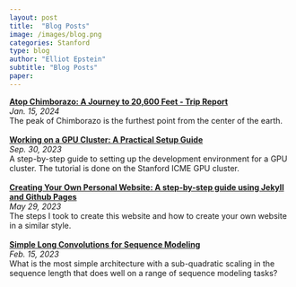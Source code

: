 ```yaml
---
layout: post
title:  "Blog Posts"
image: /images/blog.png
categories: Stanford
type: blog
author: "Elliot Epstein"
subtitle: "Blog Posts"
paper: 
---
```

[**Atop Chimborazo: A Journey to 20,600 Feet - Trip Report**](./blog_posts/chimborazo.html) <br>
*Jan. 15, 2024* <br>
The peak of Chimborazo is the furthest point from the center of the earth. 
<br>
<br>
[**Working on a GPU Cluster: A Practical Setup Guide**](https://github.com/Elliotepsteino/ICME-cluster-onboarding) <br>
*Sep. 30, 2023* <br>
A step-by-step guide to setting up the development environment for a GPU cluster. The tutorial is done on the Stanford ICME GPU cluster.
<br>
<br>
[**Creating Your Own Personal Website: A step-by-step guide using Jekyll and Github Pages**](https://github.com/Elliotepsteino/Elliotepsteino.github.io) <br>
*May 29, 2023* <br>
The steps I took to create this website and how to create your own website in a similar style.
<br>
<br>
[**Simple Long Convolutions for Sequence Modeling**](https://hazyresearch.stanford.edu/blog/2023-02-15-long-convs) <br>
*Feb. 15, 2023* <br>
What is the most simple architecture with a sub-quadratic scaling in the sequence length that does well on a range of sequence modeling tasks?
<br>
<br>


